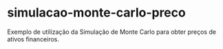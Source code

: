 # simulacao-monte-carlo-preco
Exemplo de utilização da Simulação de Monte Carlo para obter preços de ativos financeiros.
